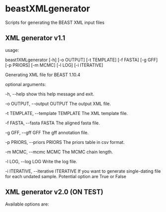 # beastXMLgenerator

Scripts for generating the BEAST XML input files

## XML generator v1.1

usage:
 
beast1XMLgenerator [-h] [-o OUTPUT] [-t TEMPLATE] [-f FASTA] [-g GFF] [-p PRIORS] [-m MCMC] [-l LOG] [-i ITERATIVE]
 
  
Generating XML file for BEAST 1.10.4

optional arguments: 
 
-h, --help 
show this help message and exit.
 
-o OUTPUT, --output OUTPUT 
The output XML file.
 
-t TEMPLATE, --template TEMPLATE 
The XML template file.
 
-f FASTA, --fasta FASTA
 The aligned fasta file.
 
-g GFF, --gff GFF
 The gff annotation file.
 
-p PRIORS, --priors PRIORS 
The priors table in csv format.
 
-m MCMC, --mcmc MCMC
    The MCMC chain length.
 
-l LOG, --log LOG
    Write the log file. 
 
-i ITERATIVE, --iterative ITERATIVE
    If you want to generate single-dating file for each undated sample. Potential option are True or False 


## XML generator v2.0 (ON TEST)
 
Available options are:


